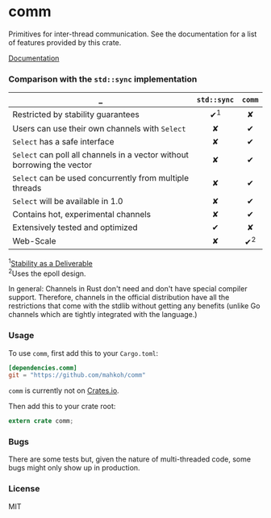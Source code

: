 comm
====

Primitives for inter-thread communication. See the documentation for a list of
features provided by this crate.

[Documentation](http://mahkoh.github.io/comm/doc/comm/)

### Comparison with the `std::sync` implementation

_   | `std::sync` | `comm`
----| :----: | :----:
Restricted by stability guarantees | ✔<sup>1</sup> | ✘
Users can use their own channels with `Select` | ✘ | ✔
`Select` has a safe interface | ✘ | ✔
`Select` can poll all channels in a vector without borrowing the vector | ✘ | ✔
`Select` can be used concurrently from multiple threads | ✘ | ✔
`Select` will be available in 1.0 | ✘ | ✔
Contains hot, experimental channels | ✘ | ✔
Extensively tested and optimized | ✔ | ✘
Web-Scale | ✘ | ✔<sup>2</sup>

<sup>1</sup>[Stability as a Deliverable](http://blog.rust-lang.org/2014/10/30/Stability.html)  
<sup>2</sup>Uses the epoll design.

In general: Channels in Rust don't need and don't have special compiler
support.  Therefore, channels in the official distribution have all the
restrictions that come with the stdlib without getting any benefits (unlike Go
channels which are tightly integrated with the language.)

### Usage

To use `comm`, first add this to your `Cargo.toml`:

```toml
[dependencies.comm]
git = "https://github.com/mahkoh/comm"
```

`comm` is currently not on [Crates.io](http://crates.io).

Then add this to your crate root:

```rust
extern crate comm;
```

### Bugs

There are some tests but, given the nature of multi-threaded code, some bugs
might only show up in production.

### License

MIT
